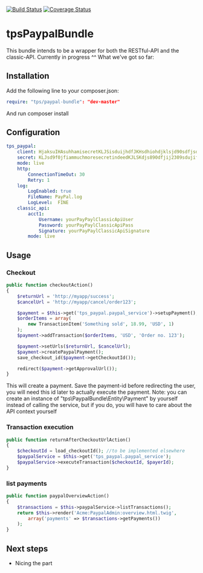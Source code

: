 [![Build Status](https://travis-ci.org/leberknecht/tpsPaypalBundle.png)](https://travis-ci.org/leberknecht/tpsPaypalBundle)
[![Coverage Status](https://coveralls.io/repos/leberknecht/tpsPaypalBundle/badge.png?branch=master)](https://coveralls.io/r/leberknecht/tpsPaypalBundle?branch=master)

tpsPaypalBundle
================================

This bundle intends to be a wrapper for both the RESTful-API and the classic-API.
Currently in progress ^^
What we've got so far:

Installation
------------
Add the following line to your composer.json:

```yaml
require: "tps/paypal-bundle": "dev-master"
```

And run composer install

Configuration
-------------
```yaml
tps_paypal:
    client: HjaksuIHAsuhhamisecretKLJSisduijhdfJKHsdhiohdjklsjd90sdfjsdj
    secret: KLJsd9f0jfiammuchmoresecretindeedKJLSKdjs890dfjij2309sdujifj
    mode: live
    http:
        ConnectionTimeOut: 30
        Retry: 1
    log:
        LogEnabled: true
        FileName: PayPal.log
        LogLevel:  FINE
    classic_api:
        acct1:
            Username: yourPayPaylClassicApiUser
            Password: yourPayPaylClassicApiPass
            Signature: yourPayPaylClassicApiSignature
        mode: live
```

Usage
-----

### Checkout

```php
public function checkoutAction()
{
    $returnUrl = 'http://myapp/success';
    $cancelUrl = 'http://myapp/cancel/order123';

    $payment = $this->get('tps_paypal.paypal_service')->setupPayment();
    $orderItems = array(
        new TransactionItem('Something sold', 18.99, 'USD', 1)
    );
    $payment->addTransaction($orderItems, 'USD', 'Order no. 123');

    $payment->setUrls($returnUrl, $cancelUrl);
    $payment->createPaypalPayment();
    save_checkout_id($payment->getCheckoutId());

    redirect($payment->getApprovalUrl());
}
```



This will create a payment. Save the payment-id before redirecting the user, you will need this id later to actually execute the payment.
Note: you can create an instance of "tps\PaypalBundle\Entity\Payment" by yourself instead of calling the service,
but if you do, you will have to care about the API context yourself

### Transaction execution
```php
public function returnAfterCheckoutUrlAction()
{
	$checkoutId = load_checkoutId(); //to be implemented elsewhere
	$paypalService = $this->get('tps_paypal.paypal_service');
	$paypalService->executeTransaction($checkoutId, $payerId);
}
```

### list payments
```php
public function paypalOverviewAction()
{
	$transactions = $this->paypalService->listTransactions();
	return $this->render('Acme:PaypalAdmin:overview.html.twig',
		array('payments' => $transactions->getPayments())
	);
}
```

Next steps
----------
- Nicing the part
